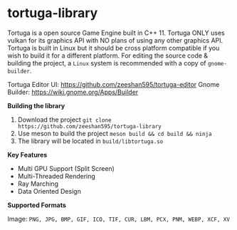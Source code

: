 # tortuga-library

Tortuga is a open source Game Engine built in C++ 11. Tortuga ONLY uses vulkan for its graphics API with NO plans of using any other graphics API. 
Tortuga is built in Linux but it should be cross platform compatible if you wish to build it for a different platform. 
For editing the source code & building the project, a `Linux` system is recommended with a copy of `gnome-builder`.

Tortuga Editor UI: https://github.com/zeeshan595/tortuga-editor
Gnome Builder: https://wiki.gnome.org/Apps/Builder

**Building the library**

1. Download the project `git clone https://github.com/zeeshan595/tortuga-library`
2. Use meson to build the project `meson build && cd build && ninja`
3. The library will be located in `build/libtortuga.so`

**Key Features**

* Multi GPU Support (Split Screen)
* Multi-Threaded Rendering
* Ray Marching
* Data Oriented Design

**Supported Formats**

Image: `PNG, JPG, BMP, GIF, ICO, TIF, CUR, LBM, PCX, PNM, WEBP, XCF, XV`
